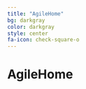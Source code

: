 ```yaml
---
title: "AgileHome"
bg: darkgray
color: darkgray
style: center
fa-icon: check-square-o
---
```


# AgileHome


<span class="fa-stack subtlecircle" style="font-size:100px; background:rgba(255,166,0,0.1)">
  <i class="fa fa-circle fa-stack-2x text-white"></i>
  <i class="fa fa-bicycle fa-stack-1x text-orange"></i>
</span>
